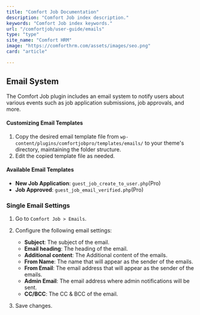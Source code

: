 ```yaml
---
title: "Comfort Job Documentation"
description: "Comfort Job index description."
keywords: "Comfort Job index keywords."
url: "/comfortjob/user-guide/emails"
type: "type"
site_name: "Comfort HRM"
image: "https://comforthrm.com/assets/images/seo.png"
card: "article"

---
```


## Email System

The Comfort Job plugin includes an email system to notify users about various events such as job application submissions, job approvals, and more.

#### Customizing Email Templates

1. Copy the desired email template file from `wp-content/plugins/comfortjobpro/templates/emails/` to your theme's directory, maintaining the folder structure.
2. Edit the copied template file as needed.

#### Available Email Templates

- **New Job Application**: `guest_job_create_to_user.php`(Pro)
- **Job Approved**: `guest_job_email_verified.php`(Pro)

### Single Email Settings

1. Go to `Comfort Job > Emails`.
2. Configure the following email settings:

   - **Subject**: The subject of the email.
   - **Email heading**: The heading of the email.
   - **Additional content**: The Additional content of the emails.
   - **From Name**: The name that will appear as the sender of the emails.
   - **From Email**: The email address that will appear as the sender of the emails.
   - **Admin Email**: The email address where admin notifications will be sent.
   - **CC/BCC**: The CC & BCC of the email.

3. Save changes.

